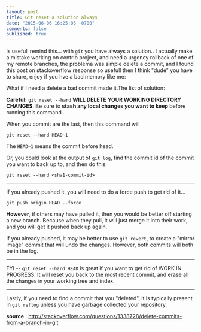 ```yaml
---
layout: post
title: Git reset a solution always
date: "2015-06-06 16:25:06 -0700"
comments: false
published: true
---
```



Is usefull remind this... with `git` you have always a solution.. I actually make a mistake working on contrib project, and need a urgency rollback of one of my remote branches, the problema was simple delete a commit, and I found this post on stackoverflow response so usefull then I think "dude" you have to share, enjoy if you hve a bad memory like me:

What if I need a delete a bad commit made it.The list of solution:

**Careful:** `git reset --hard` **WILL DELETE YOUR WORKING DIRECTORY
CHANGES**. Be sure to **stash any local changes you want to keep** before
running this command.

When you commit are the last, then this command will  

    git reset --hard HEAD~1

The `HEAD~1` means the commit before head.

Or, you could look at the output of `git log`, find the commit id of the
commit you want to back up to, and then do this:

    git reset --hard <sha1-commit-id>

* * * * *

If you already pushed it, you will need to do a force push to get rid of
it...

    git push origin HEAD --force

**However**, if others may have pulled it, then you would be better off
starting a new branch. Because when they pull, it will just merge it
into their work, and you will get it pushed back up again.

If you already pushed, it may be better to use `git revert`, to create a
"mirror image" commit that will undo the changes. However, both commits
will both be in the log.

* * * * *

FYI -- `git reset --hard HEAD` is great if you want to get rid of WORK
IN PROGRESS. It will reset you back to the most recent commit, and erase
all the changes in your working tree and index.

* * * * *

Lastly, if you need to find a commit that you "deleted", it is typically
present in `git reflog` unless you have garbage collected your
repository.

**source** : 
http://stackoverflow.com/questions/1338728/delete-commits-from-a-branch-in-git
